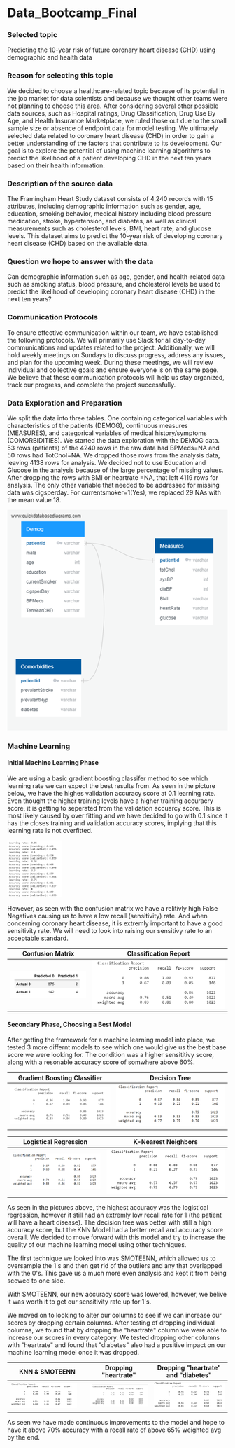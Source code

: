 # Data_Bootcamp_Final

### Selected topic
Predicting the 10-year risk of future coronary heart disease (CHD) using demographic and health data 

### Reason for selecting this topic

We decided to choose a healthcare-related topic because of its potential in the job market for data scientists and because we thought other teams were not planning to choose this area. After considering several other possible data sources, such as Hospital ratings, Drug Classification, Drug Use By Age, and Health Insurance Marketplace, we ruled those out due to the small sample size or absence of endpoint data for model testing. We ultimately selected data related to coronary heart disease (CHD) in order to gain a better understanding of the factors that contribute to its development. Our goal is to explore the potential of using machine learning algorithms to predict the likelihood of a patient developing CHD in the next ten years based on their health information.

### Description of the source data

The Framingham Heart Study dataset consists of 4,240 records with 15 attributes, including demographic information such as gender, age, education, smoking behavior, medical history including blood pressure medication, stroke, hypertension, and diabetes, as well as clinical measurements such as cholesterol levels, BMI, heart rate, and glucose levels. This dataset aims to predict the 10-year risk of developing coronary heart disease (CHD) based on the available data.

### Question we hope to answer with the data

Can demographic information such as age, gender, and health-related data such as smoking status, blood pressure, and cholesterol levels be used to predict the likelihood of developing coronary heart disease (CHD) in the next ten years?


### Communication Protocols
To ensure effective communication within our team, we have established the following protocols. We will primarily use Slack for all day-to-day communications and updates related to the project. Additionally, we will hold weekly meetings on Sundays to discuss progress, address any issues, and plan for the upcoming week. During these meetings, we will review individual and collective goals and ensure everyone is on the same page. We believe that these communication protocols will help us stay organized, track our progress, and complete the project successfully.

### Data Exploration and Preparation
We split the data into three tables. One containing categorical variables with characteristics of the patients (DEMOG), continuous measures (MEASURES), and categorical variables of medical history/symptoms (COMORBIDITIES). We started the data exploration with the DEMOG data. 53 rows (patients) of the 4240 rows in the raw data had BPMeds=NA and 50 rows had TotChol=NA. We dropped those rows from the analysis data, leaving 4138 rows for analysis. We decided not to use Education and Glucose in the analysis because of the large percentage of missing values. After dropping the rows with BMI or heartrate =NA, that left 4119 rows for analysis. The only other variable that needed to be addressed for missing data was cigsperday. For currentsmoker=1(Yes), we replaced 29 NAs with the mean value 18.

![ERD Schema](/Resources/ERD/ERD.png)

### Machine Learning

#### Initial Machine Learning Phase
We are using a basic gradient boosting classifer method to see which learning rate we can expect the best results from. As seen in the picture below, we have the highes validation accuracy score at 0.1 learning rate. Even thought the higher training levels have a higher training accuracry score, it is getting to seperated from the validation accuarcy score. This is most likely caused by over fitting and we have decided to go with 0.1 since it has the closes training and validation accuracy scores, implying that this learning rate is not overfitted.

<img src= "https://github.com/DAsInDavid1/Data_Bootcamp_Final/blob/Machine-Learning-Model-Updating/Pictures/Learning_rates.png" width=25% height=25%> 

However, as seen with the confusion matrix we have a relitivly high False Negatives causing us to have a low recall (sensitivity) rate. And when concerning coronary heart disease, it is extremly important to have a good sensitivity rate. We will need to look into raising our sensitivy rate to an acceptable standard.

| Confusion Matrix  | Classification Report 
| ------------- | ------------- 
| <img src= "https://github.com/DAsInDavid1/Data_Bootcamp_Final/blob/Machine-Learning-Model-Updating/Pictures/Confusion_Matrix_1.png" width=100% height=100%>   | <img src= "https://github.com/DAsInDavid1/Data_Bootcamp_Final/blob/Machine-Learning-Model-Updating/Pictures/Classification_report_1.png" width=100% height=100%>   

#### Secondary Phase, Choosing a Best Model
After getting the framework for a machine learning model into place, we tested 3 more differnt models to see which one would give us the best base score we were looking for. The condition was a higher sensititivy score, along with a resonable accuracy score of somwhere above 60%.

| Gradient Boosting Classifier  | Decision Tree 
| ------------- | -------------    
| <img src= "https://github.com/DAsInDavid1/Data_Bootcamp_Final/blob/Machine-Learning-Model-Updating/Pictures/Classification_report_1.png" width=120% height=120%>   | <img src= "https://github.com/DAsInDavid1/Data_Bootcamp_Final/blob/Machine_Learning_ReadMe_Update/Pictures/Decision_Tree_Clasfication_Report.png" width=100% height=100%>    

| Logistical Regression | K-Nearest Neighbors
| ------------- | ------------- 
| <img src= "https://github.com/DAsInDavid1/Data_Bootcamp_Final/blob/Machine_Learning_ReadMe_Update/Pictures/Logistical_Regression_Clasfication_Report.png" width=130% height=130%>  | <img src= "https://github.com/DAsInDavid1/Data_Bootcamp_Final/blob/Machine_Learning_ReadMe_Update/Pictures/KNN_Classification_Report.png" width=100% height=100%>  

As seen in the pictures above, the highest accuracy was the logistical regression, however it still had an extremly low recall rate for 1 (the patient will have a heart disease). The decision tree was better with still a high accuracy score, but the KNN Model had a better recall and accuracy score overall. We decided to move forward with this model and try to increase the quality of our machine learning model using other techniques.

The first technique we looked into was SMOTEENN, which allowed us to oversample the 1's and then get rid of the outliers and any that overlapped with the 0's. This gave us a much more even analysis and kept it from being scewed to one side.

With SMOTEENN, our new accuracy score was lowered, however, we belive it was worth it to get our sensitivity rate up for 1's.

We moved on to looking to alter our columns to see if we can increase our scores by dropping certain columns. After testing of dropping individual columns, we found that by dropping the "heartrate" column we were able to increase our scores in every category. We tested dropping other columns with "heartrate" and found that "diabetes" also had a positive impact on our machine learning model once it was dropped.

| KNN & SMOTEENN | Dropping "heartrate" | Dropping "heartrate" and "diabetes"
| ------------- | ------------- | -------------
| <img src= "https://github.com/DAsInDavid1/Data_Bootcamp_Final/blob/Machine_Learning_ReadMe_Update/Pictures/KNN_Classification_Report_SMOTEENN.png" width=90% height=90%> | <img src= "https://github.com/DAsInDavid1/Data_Bootcamp_Final/blob/Machine_Learning_ReadMe_Update/Pictures/KNN_Classification_Report_SMOTEENN_HeartRate.png" width=100% height=100%> | <img src= "https://github.com/DAsInDavid1/Data_Bootcamp_Final/blob/Machine_Learning_ReadMe_Update/Pictures/KNN_Classification_Report_SMOTEENN_HeartRate_Diabetes.png" width=900% height=90%>

As seen we have made continuous improvements to the model and hope to have it above 70% accuracy with a recall rate of above 65% weighted avg by the end.

